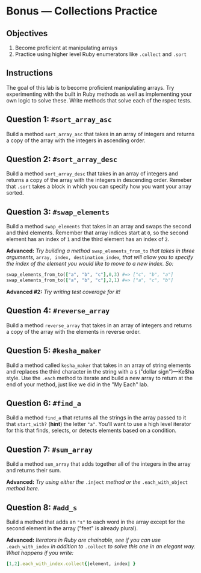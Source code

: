 # Bonus — Collections Practice

## Objectives

1. Become proficient at manipulating arrays
2. Practice using higher level Ruby enumerators like `.collect` and `.sort`

## Instructions

The goal of this lab is to become proficient manipulating arrays.  Try experimenting with the built in Ruby methods as well as implementing your own logic to solve these.  Write methods that solve each of the rspec tests.

## Question 1: `#sort_array_asc`

Build a method `sort_array_asc` that takes in an array of integers and returns a copy of the array with the integers in ascending order. 

## Question 2: `#sort_array_desc`

Build a method `sort_array_desc` that takes in an array of integers and returns a copy of the array with the integers in descending order. Remeber that `.sort` takes a block in which you can specify how you want your array sorted. 

## Question 3: `#swap_elements`

Build a method `swap_elements` that takes in an array and swaps the second and third elements. Remember that array indices start at `0`, so the second element has an index of `1` and the third element has an index of `2`. 

**Advanced:** *Try building a method* `swap_elements_from_to` *that takes in three arguments,* `array, index, destination_index`*, that will allow you to specify the index of the element you would like to move to a new index. So:*

```ruby
swap_elements_from_to(["a", "b", "c"],0,3) #=> ["c", "b", "a"]
swap_elements_from_to(["a", "b", "c"],2,1) #=> ["a", "c", "b"]
```

**Advanced #2:** *Try writing test coverage for it!*

## Question 4: `#reverse_array`

Build a method `reverse_array` that takes in an array of integers and returns a copy of the array with the elements in reverse order.

## Question 5: `#kesha_maker`

Build a method called `kesha_maker` that takes in an array of string elements and replaces the third character in the string with a `$` ("dollar sign")—Ke$ha style. Use the `.each` method to iterate and build a new array to return at the end of your method, just like we did in the "My Each" lab. 

## Question 6: `#find_a`

Build a method `find_a` that returns all the strings in the array passed to it that `start_with?` (**hint**) the letter `"a"`. You'll want to use a high level iterator for this that finds, selects, or detects elements based on a condition.

## Question 7: `#sum_array`

Build a method `sum_array` that adds together all of the integers in the array and returns their sum.

**Advanced:** *Try using either the* `.inject` *method or the* `.each_with_object` *method here.*

## Question 8: `#add_s`

Build a method that adds an `"s"` to each word in the array except for the second element in the array ("feet" is already plural). 

**Advanced:** *Iterators in Ruby are chainable, see if you can use* `.each_with_index` *in addition to* `.collect` *to solve this one in an elegant way. What happens if you write:*

```ruby
[1,2].each_with_index.collect{|element, index| }
```





